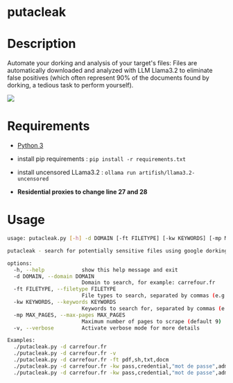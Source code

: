 # putacleak

# Description

Automate your dorking and analysis of your target's files: Files are automatically downloaded and analyzed with LLM Llama3.2 to eliminate false positives (which often represent 90% of the documents found by dorking, a tedious task to perform yourself).

![](https://i.ibb.co/hZ5j54r/Capture.png)

# Requirements

- [Python 3](https://www.python.org/download/releases/3.0/)

- install pip requirements : `pip install -r requirements.txt`

- install uncensored LLama3.2 : `ollama run artifish/llama3.2-uncensored`

- **Residential proxies to change line 27 and 28**


# Usage


```bash
usage: putacleak.py [-h] -d DOMAIN [-ft FILETYPE] [-kw KEYWORDS] [-mp MAX_PAGES] [-v]

putacleak - search for potentially sensitive files using google dorking and then analyze their content with LLM

options:
  -h, --help            show this help message and exit
  -d DOMAIN, --domain DOMAIN
                        Domain to search, for example: carrefour.fr
  -ft FILETYPE, --filetype FILETYPE
                        File types to search, separated by commas (e.g.: pdf,docx,doc)
  -kw KEYWORDS, --keywords KEYWORDS
                        Keywords to search for, separated by commas (e.g.: creds,"mot de passe",admin)
  -mp MAX_PAGES, --max-pages MAX_PAGES
                        Maximum number of pages to scrape (default 9)
  -v, --verbose         Activate verbose mode for more details

Examples:
  ./putacleak.py -d carrefour.fr
  ./putacleak.py -d carrefour.fr -v
  ./putacleak.py -d carrefour.fr -ft pdf,sh,txt,docm
  ./putacleak.py -d carrefour.fr -kw pass,credential,"mot de passe",administrator
  ./putacleak.py -d carrefour.fr -kw pass,credential,"mot de passe",administrator -ft pdf,sh,txt,docm -mp 13
```
